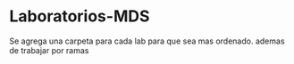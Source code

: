 # Laboratorios-MDS

Se agrega una carpeta para cada lab para que sea mas ordenado.
ademas de trabajar por ramas
